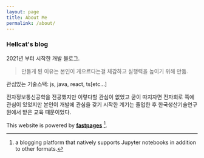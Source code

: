 ```yaml
---
layout: page
title: About Me
permalink: /about/
---
```

### Hellcat's blog

2021년 부터 시작한 개발 블로그.
> 만들게 된 이유는 본인이 게으르다는걸 체감하고 실행력을 높이기 위해 만듦.

관심있는 기술스택: js, java, react, ts[etc...]

전자정보통신공학을 전공했지만 이렇다할 관심이 없었고 굳이 따지자면 전자회로 쪽에 관심이 있었지만 
본인이 개발에 관심을 갖기 시작한 계기는 졸업한 후 한국생산기술연구원에서 받은 교육 때문이었다.


This website is powered by **[fastpages](https://github.com/fastai/fastpages)** [^1].



[^1]:a blogging platform that natively supports Jupyter notebooks in addition to other formats.
